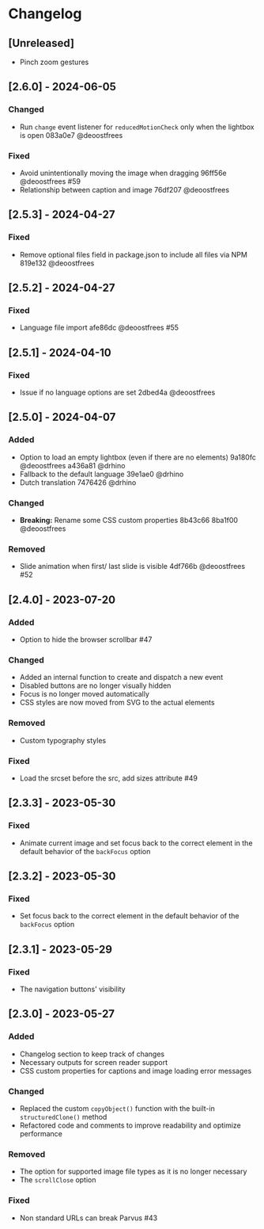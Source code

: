 # Changelog

## [Unreleased]

- Pinch zoom gestures

## [2.6.0] - 2024-06-05

### Changed

- Run `change` event listener for `reducedMotionCheck` only when the lightbox is open 083a0e7 @deoostfrees

### Fixed

- Avoid unintentionally moving the image when dragging 96ff56e @deoostfrees #59
- Relationship between caption and image 76df207 @deoostfrees

## [2.5.3] - 2024-04-27

### Fixed

- Remove optional files field in package.json to include all files via NPM 819e132 @deoostfrees

## [2.5.2] - 2024-04-27

### Fixed

- Language file import afe86dc @deoostfrees #55

## [2.5.1] - 2024-04-10

### Fixed

- Issue if no language options are set 2dbed4a @deoostfrees

## [2.5.0] - 2024-04-07

### Added

- Option to load an empty lightbox (even if there are no elements) 9a180fc @deoostfrees a436a81 @drhino
- Fallback to the default language 39e1ae0 @drhino
- Dutch translation 7476426 @drhino

### Changed

- **Breaking:** Rename some CSS custom properties 8b43c66  8ba1f00 @deoostfrees

### Removed

- Slide animation when first/ last slide is visible 4df766b @deoostfrees #52

## [2.4.0] - 2023-07-20

### Added

- Option to hide the browser scrollbar #47

### Changed

- Added an internal function to create and dispatch a new event
- Disabled buttons are no longer visually hidden
- Focus is no longer moved automatically
- CSS styles are now moved from SVG to the actual elements

### Removed

- Custom typography styles

### Fixed

- Load the srcset before the src, add sizes attribute #49

## [2.3.3] - 2023-05-30

### Fixed

- Animate current image and set focus back to the correct element in the default behavior of the `backFocus` option

## [2.3.2] - 2023-05-30

### Fixed

- Set focus back to the correct element in the default behavior of the `backFocus` option

## [2.3.1] - 2023-05-29

### Fixed

- The navigation buttons' visibility

## [2.3.0] - 2023-05-27

### Added

- Changelog section to keep track of changes
- Necessary outputs for screen reader support
- CSS custom properties for captions and image loading error messages

### Changed

- Replaced the custom `copyObject()` function with the built-in `structuredClone()` method
- Refactored code and comments to improve readability and optimize performance

### Removed

- The option for supported image file types as it is no longer necessary
- The `scrollClose` option

### Fixed

- Non standard URLs can break Parvus #43
